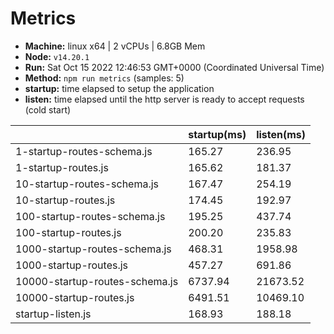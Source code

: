 # Metrics
* __Machine:__ linux x64 | 2 vCPUs | 6.8GB Mem
* __Node:__ `v14.20.1`
* __Run:__ Sat Oct 15 2022 12:46:53 GMT+0000 (Coordinated Universal Time)
* __Method:__ `npm run metrics` (samples: 5)
* __startup:__ time elapsed to setup the application
* __listen:__ time elapsed until the http server is ready to accept requests (cold start)

| | startup(ms) | listen(ms) |
|-| -       | -      |
| 1-startup-routes-schema.js | 165.27 | 236.95 |
| 1-startup-routes.js | 165.62 | 181.37 |
| 10-startup-routes-schema.js | 167.47 | 254.19 |
| 10-startup-routes.js | 174.45 | 192.97 |
| 100-startup-routes-schema.js | 195.25 | 437.74 |
| 100-startup-routes.js | 200.20 | 235.83 |
| 1000-startup-routes-schema.js | 468.31 | 1958.98 |
| 1000-startup-routes.js | 457.27 | 691.86 |
| 10000-startup-routes-schema.js | 6737.94 | 21673.52 |
| 10000-startup-routes.js | 6491.51 | 10469.10 |
| startup-listen.js | 168.93 | 188.18 |

